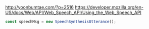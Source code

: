 http://yoonbumtae.com/?p=2516
https://developer.mozilla.org/en-US/docs/Web/API/Web_Speech_API/Using_the_Web_Speech_API

```js
const speechMsg = new SpeechSynthesisUtterance();
```

